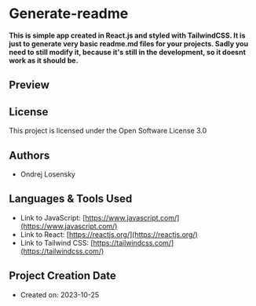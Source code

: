 # Generate-readme

**This is simple app created in React.js and styled with TailwindCSS. It is just to generate very basic readme.md files for your projects. Sadly you need to still modify it, because it's still in the development, so it doesnt work as it should be.**



## Preview



## License

This project is licensed under the Open Software License 3.0

## Authors

* Ondrej Losensky

## Languages & Tools Used

* Link to JavaScript: [https://www.javascript.com/](https://www.javascript.com/)
* Link to React: [https://reactjs.org/](https://reactjs.org/)
* Link to Tailwind CSS: [https://tailwindcss.com/](https://tailwindcss.com/)

## Project Creation Date

* Created on: 2023-10-25
